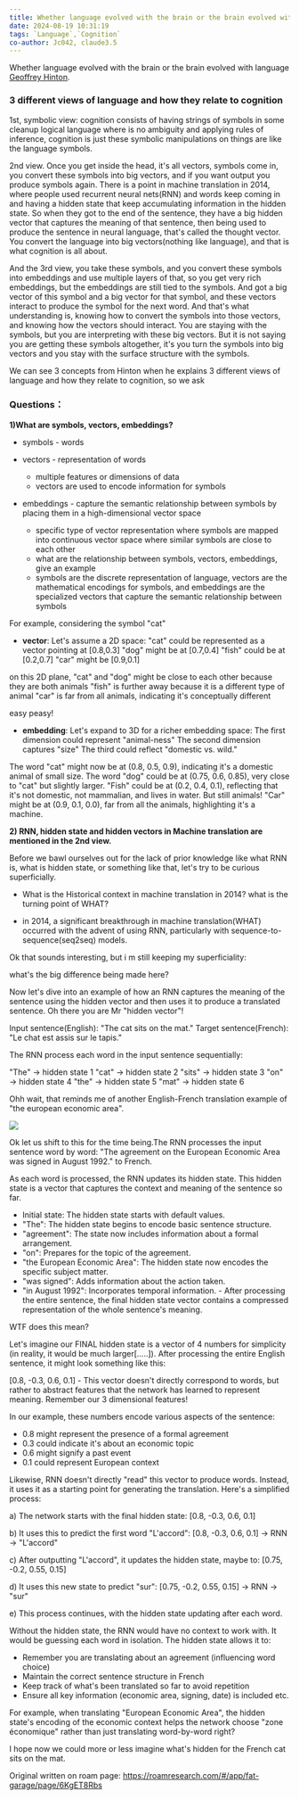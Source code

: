 ```yaml
---
title: Whether language evolved with the brain or the brain evolved with language
date: 2024-08-19 10:31:19
tags: `Language`,`Cognition`
co-author: Jc042, claude3.5
---
```

Whether language evolved with the brain or the brain evolved with language [Geoffrey Hinton](https://www.youtube.com/watch?app=desktop&v=n4IQOBka8bc&t=1531s).

### 3 different views of language and how they relate to cognition

1st, symbolic view: cognition consists of having strings of symbols in some cleanup logical language where is no ambiguity and applying rules of inference, cognition is just these symbolic manipulations on things are like the language symbols.

2nd view. Once you get inside the head, it's all vectors, symbols come in, you convert these symbols into big vectors, and if you want output you produce symbols again. There is a point in machine translation in 2014, where people used recurrent neural nets(RNN) and words keep coming in and having a hidden state that keep accumulating information in the hidden state. So when they got to the end of the sentence, they have a big hidden vector that captures the meaning of that sentence, then being used to produce the sentence in neural language, that's called the thought vector. You convert the language into big vectors(nothing like language), and that is what cognition is all about.  

And the 3rd view, you take these symbols, and you convert these symbols into embeddings and use multiple layers of that, so you get very rich embeddings, but the embeddings are still tied to the symbols. And got a big vector of this symbol and a big vector for that symbol, and these vectors interact to produce the symbol for the next word. And that's what understanding is, knowing how to convert the symbols into those vectors, and knowing how the vectors should interact. You are staying with the symbols, but you are interpreting with these big vectors. But it is not saying you are getting these symbols altogether, it's you turn the symbols into big vectors and you stay with the surface structure with the symbols.

We can see 3 concepts from Hinton when he explains 3 different views of language and how they relate to cognition, so we ask 

### Questions：

**1)What are symbols, vectors, embeddings?**
- symbols - words
- vectors - representation of words 
  - multiple features or dimensions of data
  - vectors are used to encode information for symbols

- embeddings - capture the semantic relationship between symbols by placing them in a high-dimensional vector space
  - specific type of vector representation where symbols are mapped into continuous vector space where similar symbols are close to each other
  - what are the relationship between symbols, vectors, embeddings, give an example
  - symbols are the discrete representation of language, vectors are the mathematical encodings for symbols, and embeddings are the specialized vectors that capture the semantic relationship between symbols

For example, considering the symbol "cat"
  - **vector**: 
Let's assume a 2D space:
"cat" could be represented as a vector pointing at [0.8,0.3]
"dog" might be at [0.7,0.4]
"fish" could be at [0.2,0.7]
"car" might be [0.9,0.1]

on this 2D plane,
"cat" and "dog" might be close to each other because they are both animals
"fish" is further away because it is a different type of animal
"car" is far from all animals, indicating it's conceptually different

easy peasy!
                
  - **embedding**: 
Let's expand to 3D for a richer embedding space:
The first dimension could represent "animal-ness"
The second dimension captures "size"
The third could reflect "domestic vs. wild."

The word "cat" might now be at (0.8, 0.5, 0.9), indicating it's a domestic animal of small size.
The word "dog" could be at (0.75, 0.6, 0.85), very close to "cat" but slightly larger.
"Fish" could be at (0.2, 0.4, 0.1), reflecting that it's not domestic, not mammalian, and lives in water. But still animals!
"Car" might be at (0.9, 0.1, 0.0), far from all the animals, highlighting it's a machine.

**2) RNN, hidden state and hidden vectors in Machine translation are mentioned in the 2nd view.**

Before we bawl ourselves out for the lack of prior knowledge like what RNN is, what is hidden state, or something like that, let's try to be curious  superficially.

- What is the Historical context in machine translation in 2014? what is the turning point of WHAT?

- in 2014, a significant breakthrough in machine translation(WHAT) occurred with the advent of using RNN, particularly with sequence-to-sequence(seq2seq) models.

Ok that sounds interesting, but i m still keeping my superficiality:

what's the big difference being made here?

Now let's dive into an example of how an RNN captures the meaning of the sentence using the hidden vector and then uses it to produce a translated sentence. Oh there you are Mr "hidden vector"!

Input sentence(English): "The cat sits on the mat."
Target sentence(French): "Le chat est assis sur le tapis."

The RNN process each word in the input sentence sequentially:

"The" → hidden state 1
"cat" → hidden state 2
"sits" → hidden state 3
"on" → hidden state 4
"the" → hidden state 5
"mat" → hidden state 6

Ohh wait, that reminds me of another English-French translation example of "the european economic area".

![](https://firebasestorage.googleapis.com/v0/b/firescript-577a2.appspot.com/o/imgs%2Fapp%2Ffatgarage%2FfLNfRqjWnD.png?alt=media&token=cb249c41-7002-4e56-86d3-223d4f80c920)

Ok let us shift to this for the time being.The RNN processes the input sentence word by word: "The agreement on the European Economic Area was signed in August 1992." to French.

As each word is processed, the RNN updates its hidden state. This hidden state is a vector that captures the context and meaning of the sentence so far.

- Initial state: The hidden state starts with default values.
- "The": The hidden state begins to encode basic sentence structure.
- "agreement": The state now includes information about a formal arrangement.
- "on": Prepares for the topic of the agreement.
- "the European Economic Area": The hidden state now encodes the specific subject matter.
- "was signed": Adds information about the action taken.
- "in August 1992": Incorporates temporal information.
        - After processing the entire sentence, the final hidden state vector contains a compressed representation of the whole sentence's meaning. 

WTF does this mean?

Let's imagine our FINAL hidden state is a vector of 4 numbers for simplicity (in reality, it would be much larger[.....]). After processing the entire English sentence, it might look something like this:

[0.8, -0.3, 0.6, 0.1] - This vector doesn't directly correspond to words, but rather to abstract features that the network has learned to represent meaning. Remember our 3 dimensional features!

In our example, these numbers encode various aspects of the sentence:

- 0.8 might represent the presence of a formal agreement
- 0.3 could indicate it's about an economic topic
- 0.6 might signify a past event
- 0.1 could represent European context

Likewise, RNN doesn't directly "read" this vector to produce words. Instead, it uses it as a starting point for generating the translation. Here's a simplified process:

a) The network starts with the final hidden state: [0.8, -0.3, 0.6, 0.1]

b) It uses this to predict the first word "L'accord": [0.8, -0.3, 0.6, 0.1] -> RNN -> "L'accord"

c) After outputting "L'accord", it updates the hidden state, maybe to:
[0.75, -0.2, 0.55, 0.15]

d) It uses this new state to predict "sur":
[0.75, -0.2, 0.55, 0.15] -> RNN -> "sur"

e) This process continues, with the hidden state updating after each word.

Without the hidden state, the RNN would have no context to work with. It would be guessing each word in isolation. The hidden state allows it to:

- Remember you are translating about an agreement (influencing word choice)
- Maintain the correct sentence structure in French
- Keep track of what's been translated so far to avoid repetition
- Ensure all key information (economic area, signing, date) is included
etc.

For example, when translating "European Economic Area", the hidden state's encoding of the economic context helps the network choose "zone économique" rather than just translating word-by-word right? 

I hope now we could more or less imagine what's hidden for the French cat sits on the mat.

Original written on roam page: https://roamresearch.com/#/app/fat-garage/page/6KgET8Rbs